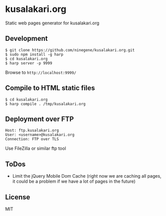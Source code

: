 # kusalakari.org

Static web pages generator for kusalakari.org

## Development

````
$ git clone https://github.com/ninegene/kusalakari.org.git
$ sudo npm install -g harp
$ cd kusalakari.org
$ harp server -p 9999
````
Browse to `http://localhost:9999/`

## Compile to HTML static files

```
$ cd kusalakari.org
$ harp compile . /tmp/kusalakari.org
```

## Deployment over FTP

```
Host: ftp.kusalakari.org
User: <username>@kusalakari.org
Connection: FTP over TLS
```

Use FileZilla or similar ftp tool

## ToDos

* Limit the jQuery Mobile Dom Cache (right now we are caching all pages,
  it could be a problem if we have a lot of pages in the future)

## License

MIT
